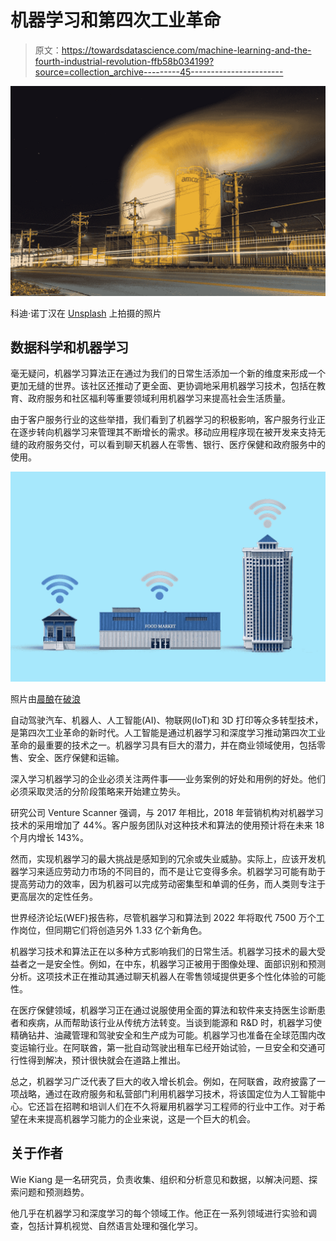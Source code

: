 # 机器学习和第四次工业革命

> 原文：<https://towardsdatascience.com/machine-learning-and-the-fourth-industrial-revolution-ffb58b034199?source=collection_archive---------45----------------------->

![](img/164bebfef1d39b136dab072cd266aa2d.png)

科迪·诺丁汉在 [Unsplash](https://unsplash.com?utm_source=medium&utm_medium=referral) 上拍摄的照片

## 数据科学和机器学习

毫无疑问，机器学习算法正在通过为我们的日常生活添加一个新的维度来形成一个更加无缝的世界。该社区还推动了更全面、更协调地采用机器学习技术，包括在教育、政府服务和社区福利等重要领域利用机器学习来提高社会生活质量。

由于客户服务行业的这些举措，我们看到了机器学习的积极影响，客户服务行业正在逐步转向机器学习来管理其不断增长的需求。移动应用程序现在被开发来支持无缝的政府服务交付，可以看到聊天机器人在零售、银行、医疗保健和政府服务中的使用。

![](img/1e8c5e72a3818a20140ff2c678b626b2.png)

照片由[晨酿](https://unsplash.com/@morningbrew?utm_source=medium&utm_medium=referral)在[破浪](https://unsplash.com?utm_source=medium&utm_medium=referral)

自动驾驶汽车、机器人、人工智能(AI)、物联网(IoT)和 3D 打印等众多转型技术，是第四次工业革命的新时代。人工智能是通过机器学习和深度学习推动第四次工业革命的最重要的技术之一。机器学习具有巨大的潜力，并在商业领域使用，包括零售、安全、医疗保健和运输。

深入学习机器学习的企业必须关注两件事——业务案例的好处和用例的好处。他们必须采取灵活的分阶段策略来开始建立势头。

研究公司 Venture Scanner 强调，与 2017 年相比，2018 年营销机构对机器学习技术的采用增加了 44%。客户服务团队对这种技术和算法的使用预计将在未来 18 个月内增长 143%。

然而，实现机器学习的最大挑战是感知到的冗余或失业威胁。实际上，应该开发机器学习来适应劳动力市场的不同目的，而不是让它变得多余。机器学习可能有助于提高劳动力的效率，因为机器可以完成劳动密集型和单调的任务，而人类则专注于更高层次的定性任务。

世界经济论坛(WEF)报告称，尽管机器学习和算法到 2022 年将取代 7500 万个工作岗位，但同期它们将创造另外 1.33 亿个新角色。

机器学习技术和算法正在以多种方式影响我们的日常生活。机器学习技术的最大受益者之一是安全性。例如，在中东，机器学习正被用于图像处理、面部识别和预测分析。这项技术正在推动其通过聊天机器人在零售领域提供更多个性化体验的可能性。

在医疗保健领域，机器学习正在通过说服使用全面的算法和软件来支持医生诊断患者和疾病，从而帮助该行业从传统方法转变。当谈到能源和 R&D 时，机器学习使精确钻井、油藏管理和驾驶安全和生产成为可能。机器学习也准备在全球范围内改变运输行业。在阿联酋，第一批自动驾驶出租车已经开始试验，一旦安全和交通可行性得到解决，预计很快就会在道路上推出。

总之，机器学习广泛代表了巨大的收入增长机会。例如，在阿联酋，政府披露了一项战略，通过在政府服务和私营部门利用机器学习技术，将该国定位为人工智能中心。它还旨在招聘和培训人们在不久将雇用机器学习工程师的行业中工作。对于希望在未来提高机器学习能力的企业来说，这是一个巨大的机会。

## 关于作者

Wie Kiang 是一名研究员，负责收集、组织和分析意见和数据，以解决问题、探索问题和预测趋势。

他几乎在机器学习和深度学习的每个领域工作。他正在一系列领域进行实验和调查，包括计算机视觉、自然语言处理和强化学习。